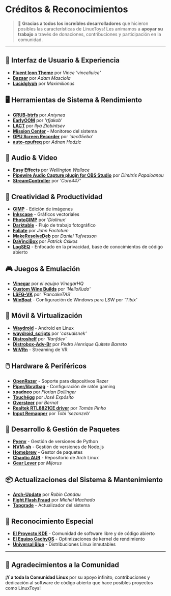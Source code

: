 # Créditos & Reconocimientos

> 💙 **Gracias a todos los increíbles desarrolladores** que hicieron posibles las características de LinuxToys! Les animamos a **apoyar su trabajo** a través de donaciones, contribuciones y participación en la comunidad.

---

## 🎨 Interfaz de Usuario & Experiencia

- **[Fluent Icon Theme](https://github.com/vinceliuice/Fluent-icon-theme)** por *Vince 'vinceliuice'*
- **[Bazaar](https://github.com/kolunmi/bazaar)** por *Adam Masciola*
- **[Lucidglyph](https://github.com/maximilionus/lucidglyph/tree/v0.11.0)** por *Maximilionus*

## 🖥️ Herramientas de Sistema & Rendimiento

- **[GRUB-btrfs](https://github.com/Antynea/grub-btrfs)** por *Antynea*
- **[EarlyOOM](https://github.com/rfjakob/earlyoom)** por *'rfjakob'*
- **[LACT](https://github.com/ilya-zlobintsev/LACT)** por *Ilya Zlobintsev*
- **[Mission Center](https://missioncenter.io)** - Monitoreo del sistema
- **[GPU Screen Recorder](https://git.dec05eba.com/?p=about)** por *'dec05eba'*
- **[auto-cpufreq](https://github.com/AdnanHodzic/auto-cpufreq)** por *Adnan Hodzic*

## 🎵 Audio & Video

- **[Easy Effects](https://github.com/wwmm/easyeffects)** por *Wellington Wallace*
- **[Pipewire Audio Capture plugin for OBS Studio](https://github.com/dimtpap/obs-pipewire-audio-capture)** por *Dimitris Papaioanou*
- **[StreamController](https://github.com/StreamController/StreamController)** por *'Core447'*

## 🎨 Creatividad & Productividad

- **[GIMP](https://www.gimp.org)** - Edición de imágenes
- **[Inkscape](https://inkscape.org)** - Gráficos vectoriales
- **[PhotoGIMP](https://github.com/Diolinux/PhotoGIMP)** por *'Diolinux'*
- **[Darktable](https://www.darktable.org)** - Flujo de trabajo fotográfico
- **[Foliate](https://johnfactotum.github.io/foliate)** por *John Factotum*
- **[MakeResolveDeb](https://www.danieltufvesson.com/makeresolvedeb)** por *Daniel Tufvesson*
- **[DaVinciBox](https://github.com/zelikos/davincibox)** por *Patrick Csikos*
- **[LogSEQ](https://logseq.com)** - Enfocado en la privacidad, base de conocimientos de código abierto

## 🎮 Juegos & Emulación

- **[Vinegar](https://vinegarhq.org/Home/index.html)** por *el equipo VinegarHQ*
- **[Custom Wine Builds](https://github.com/NelloKudo/WineBuilder)** por *'NelloKudo'*
- **[LSFG-VK](https://github.com/PancakeTAS/lsfg-vk)** por *'PancakeTAS'*
- **[WinBoat](https://github.com/TibixDev/winboat)** - Configuración de Windows para LSW por *'Tibix'*

## 📱 Móvil & Virtualización

- **[Waydroid](https://waydro.id/)** - Android en Linux
- **[waydroid_scripts](https://github.com/casualsnek/waydroid_script)** por *'casualsnek'*
- **[Distroshelf](https://github.com/ranfdev/DistroShelf)** por *'Ranfdev'*
- **[Distrobox-Adv-Br](https://github.com/pedrohqb/distrobox-adv-br)** por *Pedro Henrique Quitete Barreto*
- **[WiVRn](https://github.com/WiVRn)** - Streaming de VR

## 🖱️ Hardware & Periféricos

- **[OpenRazer](https://openrazer.github.io)** - Soporte para dispositivos Razer
- **[Piper/libratbag](https://github.com/libratbag/piper)** - Configuración de ratón gaming
- **[xpadneo](https://github.com/atar-axis/xpadneo)** por *Florian Dollinger*
- **[Touchégg](https://github.com/JoseExposito/touchegg)** por *José Expósito*
- **[Oversteer](https://github.com/berarma/oversteer)** por *Bernat*
- **[Realtek RTL8821CE driver](https://github.com/tomaspinho/rtl8821ce)** por *Tomás Pinho*
- **[Input Remapper](https://github.com/sezanzeb/input-remapper)** por *Tobi 'sezanzeb'*

## 🔧 Desarrollo & Gestión de Paquetes

- **[Pyenv](https://github.com/pyenv)** - Gestión de versiones de Python
- **[NVM-sh](https://github.com/nvm-sh)** - Gestión de versiones de Node.js
- **[Homebrew](https://brew.sh/)** - Gestor de paquetes
- **[Chaotic AUR](https://aur.chaotic.cx/)** - Repositorio de Arch Linux
- **[Gear Lever](https://github.com/mijorus/gearlever)** por *Mijorus*

## 📦 Actualizaciones del Sistema & Mantenimiento

- **[Arch-Update](https://github.com/Antiz96/arch-update)** por *Robin Candau*
- **[Fight Flash Fraud](https://github.com/AltraMayor/f3)** por *Michel Machado*
- **[Topgrade](https://github.com/topgrade-rs/topgrade)** - Actualizador del sistema

## 🌟 Reconocimiento Especial

- **[El Proyecto KDE](https://kde.org)** - Comunidad de software libre y de código abierto
- **[El Equipo CachyOS](https://github.com/CachyOS/linux-cachyos)** - Optimizaciones de kernel de rendimiento
- **[Universal Blue](https://universal-blue.org)** - Distribuciones Linux inmutables

---

## 🙏 Agradecimientos a la Comunidad

**¡Y a toda la Comunidad Linux** por su apoyo infinito, contribuciones y dedicación al software de código abierto que hace posibles proyectos como LinuxToys!